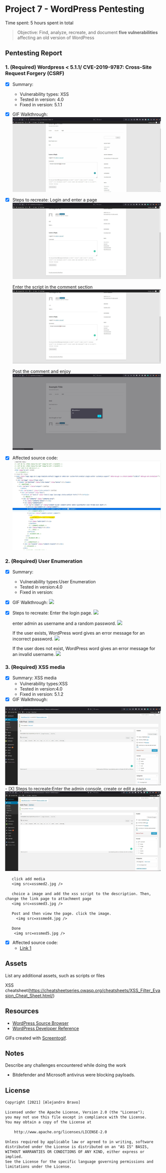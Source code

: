 # Project 7 - WordPress Pentesting

Time spent: 5 hours spent in total

> Objective: Find, analyze, recreate, and document **five vulnerabilities** affecting an old version of WordPress

## Pentesting Report

### 1. (Required) Wordpress < 5.1.1/ CVE-2019-9787: Cross-Site Request Forgery (CSRF)
  - [X] Summary: 
    - Vulnerability types: XSS
    - Tested in version: 4.0
    - Fixed in version: 5.1.1
  - [X] GIF Walkthrough: 
       <img src=XSS.gif />
  - [X] Steps to recreate: 
     Login and enter a page
             <img src=xss1.jpg />
             
     Enter the script in the comment section
             <img src=xss2.jpg />
             
      Post the comment and enjoy 
             <img src=xss3.jpg />
  - [X] Affected source code:
           <img src=xsscode.jpg />
### 2. (Required) User Enumeration
  - [X] Summary: 
    - Vulnerability types:User Enumeration
    - Tested in version:4.0
    - Fixed in version: 
  - [X] GIF Walkthrough: 
           <img src=https://github.com/who909/WordPress-vs.-Kali/blob/baa3924833f64f5de23616c05b5bb381471c76ae/User%20Enumeration.gif />
  - [X] Steps to recreate: 
             Enter the login page.
             <img src=https://github.com/who909/WordPress-vs.-Kali/blob/b1f11febafbe1c45d0433f56aa907104ca23e126/User%20Enumeration.jpg/>
        
      enter admin as username and a random password.
        <img src=https://github.com/who909/WordPress-vs.-Kali/blob/b1f11febafbe1c45d0433f56aa907104ca23e126/User%20Enumeration2.jpg/>
        
        
      If the user exists, WordPress word gives an error message for an incorrect password. 
       <img src=https://github.com/who909/WordPress-vs.-Kali/blob/b1f11febafbe1c45d0433f56aa907104ca23e126/User%20Enumeration3.jpg/>
       
       If the user does not exist, WordPress word gives an error message for an invalid username.
         <img src=https://github.com/who909/WordPress-vs.-Kali/blob/b1f11febafbe1c45d0433f56aa907104ca23e126/User%20Enumeration4.jpg/>
### 3. (Required) XSS media
  - [X] Summary: XSS media
    - Vulnerability types:XSS
    - Tested in version:4.0
    - Fixed in version: 5.1.2
  - [X] GIF Walkthrough: 
   <img src=xssmed.gif />
  - [X] Steps to recreate:Enter the admin console, create or edit a page.
        <img src=xssmed1.jpg />
        
       click add media
       <img src=xssmed2.jpg />
        
       choice a image and add the xss script to the description. Then, change the link page to attachment page
       <img src=xssmed3.jpg />
       
       Post and then view the page. click the image. 
         <img src=xssmed4.jpg />
       
       Done
        <img src=xssmed5.jpg />
  - [X] Affected source code:
    - [Link 1](https://core.trac.wordpress.org/browser/tags/version/src/source_file.php)


## Assets

List any additional assets, such as scripts or files

XSS cheatsheet(https://cheatsheetseries.owasp.org/cheatsheets/XSS_Filter_Evasion_Cheat_Sheet.html/)

## Resources

- [WordPress Source Browser](https://core.trac.wordpress.org/browser/)
- [WordPress Developer Reference](https://developer.wordpress.org/reference/)

GIFs created with [Screentogif](https://www.screentogif.com/).

## Notes

Describe any challenges encountered while doing the work

- Bitdefender and Microsoft antivirus were blocking payloads.

## License

    Copyright [2021] [Alejandro Bravo]

    Licensed under the Apache License, Version 2.0 (the "License");
    you may not use this file except in compliance with the License.
    You may obtain a copy of the License at

        http://www.apache.org/licenses/LICENSE-2.0

    Unless required by applicable law or agreed to in writing, software
    distributed under the License is distributed on an "AS IS" BASIS,
    WITHOUT WARRANTIES OR CONDITIONS OF ANY KIND, either express or implied.
    See the License for the specific language governing permissions and
    limitations under the License.
